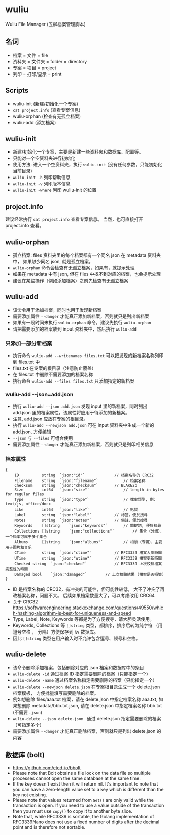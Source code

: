 # wuliu

Wuliu File Manager (五柳档案管理脚本)

## 名词

- 档案 = 文件 = file
- 资料夹 = 文件夹 = folder = directory
- 专案 = 项目 = project
- 列印 = 打印/显示 = print

## Scripts

- wuliu-init (新建/初始化一个专案)
- `cat project.info` (查看专案信息)
- wuliu-orphan (检查有无孤立档案)
- wuliu-add (添加档案)

## wuliu-init

- 新建/初始化一个专案，主要是新建一些资料夹和数据库、配置等。
- 只能对一个空资料夹进行初始化
- 使用方法: 进入一个空资料夹，执行 `wuliu-init` (没有任何参数，只能初始化当前目录)
- `wuliu-init -h` 列印帮助信息
- `wuliu-init -v` 列印版本信息
- `wuliu-init -where` 列印 wuliu-init 的位置

## project.info

建议经常执行 `cat project.info` 查看专案信息。
当然，也可直接打开 project.info 查看。

## wuliu-orphan

- 孤立档案: files 资料夹里的每个档案都有一个同名 json 在 metadata 资料夹中，
  如果缺少同名 json, 就是孤立档案。
- `wuliu-orphan` 命令会检查有无孤立档案，如果有，就提示处理
- 如果在 metadata 中有 json, 但在 files 中找不到对应的档案，也会提示处理
- 建议在某些操作（例如添加档案）之前先检查有无孤立档案

## wuliu-add

- 该命令用于添加档案，同时也用于发现新档案
- 需要添加属性 `--danger` 才能真正添加新档案，否则就只是列出新档案
- 如果有一段时间未执行 `wuliu-orphan` 命令，建议先执行 `wuliu-orphan`
- 请把需要添加的档案放到 input 资料夹中，然后执行 `wuliu-add`

### 只添加一部分新档案

- 执行命令 `wuliu-add --writenames files.txt`
  可以把发现的新档案名称列印到 files.txt 中
- files.txt 在专案的根目录（注意防止覆盖）
- 在 files.txt 中删除不需要添加的档案名称
- 执行命令 `wuliu-add --files files.txt` 只添加指定的新档案

### wuliu-add --json=add.json

- 执行 `wuliu-add --json add.json` 发现 input 里的新档案，同时列出
  add.json 里的档案属性，该属性将应用于待添加的新档案。
- 注意, add.json 应放在专案的根目录。
- 执行 `wuliu-add --newjson add.json`
  可在 input 资料夹中生成一个新的 add.json, 方便编辑
- `--json` 与 `--files` 可组合使用
- 需要添加属性 `--danger` 才能真正添加新档案，否则就只是列印相关信息

### 档案属性

```
{
	ID			string	`json:"id"`				// 档案名称的 CRC32
	Filename	string	`json:"filename"`			// 档案名称
	Checksum	string	`json:"checksum"`		// BLAKE2b
	Size		int64	`json:"size"`				// length in bytes for regular files
	Type		string	`json:"type"`				// 檔案類型, 例: text/js, office/docx
	Like		int64	`json:"like"`				// 點贊
	Label		string	`json:"label"`			// 标签，便於搜尋
	Notes		string	`json:"notes"`			// 備註，便於搜尋
	Keywords	[]string	`json:"keywords"`		// 關鍵詞, 便於搜尋
	Collections	[]string	`json:"collections"`		// 集合（分组），一个档案可属于多个集合
	Albums		[]string	`json:"albums"`			// 相册（专辑），主要用于图片和音乐
	CTime		string	`json:"ctime"`			// RFC3339 檔案入庫時間
	UTime		string	`json:"utime"`			// RFC3339 檔案更新時間
	Checked	string	`json:"checked"`			// RFC3339 上次校驗檔案完整性的時間
	Damaged	bool	`json:"damaged"`		// 上次校驗結果 (檔案是否損壞)
}
```

- ID 是档案名称的 CRC32，有冲突的可能性，但可能性较低，
  大不了冲突了再改档案名称，问题不大。
  后续如果档案数量大了，可以考虑改用 CRC64
- 关于 CRC32 <https://softwareengineering.stackexchange.com/questions/49550/which-hashing-algorithm-is-best-for-uniqueness-and-speed>
- Type, Label, Note, Keywords 等都是为了方便搜寻，请大胆灵活使用。
- Keywords, Collections 等 `[]string` 类型，都排序，排序后转为纯字符
  （用逗号空格 `, ` 分隔）方便保存到 kv 数据库。
- 因此 `[]string` 类型在用户输入时不允许包含逗号、顿号和空格。

## wuliu-delete

- 该命令删除添加档案，包括删除对应的 json 档案和数据库中的条目
- `wuliu-delete -id` 通过档案 ID 指定需要删除的档案（只能指定一个）
- `wuliu-delete -name` 通过档案名称指定需要删除的档案（只能指定一个）
- `wuliu-delete --newjson delete.json` 在专案根目录生成一个 delete.json 档案模板，
  方便批量填写需要删除的档案。
- 例如想删除 files/aaa.txt 档案，请在 delete.json 中指定档案名称 aaa.txt,
  如果想删除 metadata/bbb.txt.json, 请在 delete.json 中指定档案名称 bbb.txt (不需要 `.json`)
- `wuliu-delete --json delete.json ` 通过 delete.json 指定需要删除的档案（可指定多个）
- 需要添加属性 `--danger` 才能真正删除档案，否则就只是列出 delete.json 的内容

## 数据库 (bolt)

- https://github.com/etcd-io/bbolt
- Please note that Bolt obtains a file lock on the data file so multiple processes cannot
  open the same database at the same time. 
- If the key doesn't exist then it will return nil. It's important to note that you can have a
  zero-length value set to a key which is different than the key not existing.
- Please note that values returned from `Get()` are only valid while the transaction is open.
  If you need to use a value outside of the transaction then you must use `copy()` to copy
  it to another byte slice.
- Note that, while RFC3339 is sortable, the Golang implementation of RFC3339Nano does
  not use a fixed number of digits after the decimal point and is therefore not sortable.


